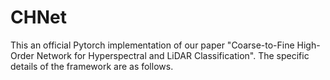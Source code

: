 # CHNet
This an official Pytorch implementation of our paper "Coarse-to-Fine High-Order Network for Hyperspectral and LiDAR Classification". The specific details of the framework are as follows.

